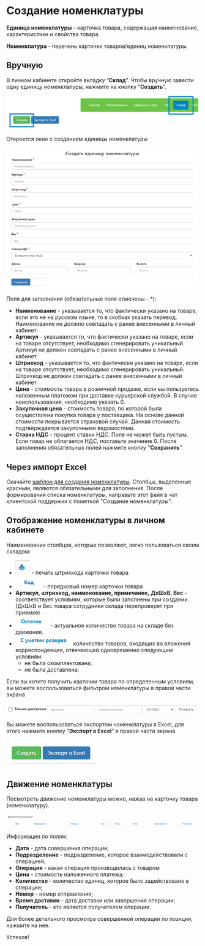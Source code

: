 # Создание номенклатуры 

**Единица номенклатуры** - карточка товара, содержащая наименование, характеристики и свойства товара.

**Номенклатура** - перечень карточек товаров/единиц номенклатуры.

## Вручную
В личном кабинете откройте вкладку “**Склад**”. Чтобы вручную завести одну единицу номенклатуры, нажмите на кнопку “**Создать**”.

  ![create](../../_assets/personal_office/create_nom.png)

Откроется окно с созданием единицы номенклатуры

  ![create](../../_assets/personal_office/create_nom_2.png)

Поля для заполнения (обязательные поля отмечены - *):
   - **Наименование** - указывается то, что фактически указано на товаре, если это не на русском языке, то в скобках указать перевод. Наименование не должно совпадать с ранее внесенными в личный кабинет.
   - **Артикул** - указывается то, что фактически указано на товаре, если на товаре отсутствует, необходимо сгенерировать уникальный. Артикул не должен совпадать с ранее внесенными в личный кабинет.
   - **Штрихкод** - указывается то, что фактически указано на товаре, если на товаре отсутствует, необходимо сгенерировать уникальный. Штрихкод не должен совпадать с ранее внесенными в личный кабинет.
   - **Цена** - стоимость товара в розничной продаже, если вы пользуетесь наложенным платежом при доставке курьерской службой. В случае неиспользования, необходимо указать 0.
   - **Закупочная цена** - стоимость товара, по которой была осуществлена покупка товара у поставщика. На основе данной стоимости покрывается страховой случай. Данная стоимость подтверждается закупочными ведомостями.
   - **Ставка НДС** - процент ставки НДС. Поле не может быть пустым. Если товар не облагается НДС, поставьте значение 0.
После заполнения обязательных полей нажмите кнопку "**Сохранить**”

## Через импорт Excel
Скачайте [шаблон для создания номенклатуры](https://drive.google.com/uc?export=download&id=1H5BxPUPUX9q0e2s0thtoov-3cyDSMcje). 
Столбцы, выделенные красным, являются обязательными для заполнения.
После формирования списка номенклатуры, направьте этот файл в чат клиентской поддержки с пометкой "Создание номенклатуры".


## Отображение номенклатуры в личном кабинете
Наименование столбцов, которые позволяют, легко пользоваться своим складом:
 - ![print](../../_assets/personal_office/print.png) - печать штрихкода карточки товара
 - ![code](../../_assets/personal_office/code.png) - порядковый номер карточки товара
- **Артикул, штрихкод, наименование, примечание, ДхШхВ, Вес** - соответствует условиям, которые были заполнены при создании.  (ДхШхВ и Вес товара сотрудники склада перепроверят при приемке)
 - ![remainder](../../_assets/personal_office/remainder.png) - актуальное количество товара на складе без движения.
- ![reserve](../../_assets/personal_office/reserve.png) количество товаров, входящих во вложения корреспонденции, отвечающей одновременно следующим условиям:
   - не была скомплектована;
   - не была доставлена;

Если вы хотите получить карточки товара по определенным условиям, вы можете воспользоваться фильтром номенклатуры в правой части экрана

![filter](../../_assets/personal_office/filter.png)

Вы можете воспользоваться экспортом номенклатуры в Excel, для этого нажмите кнопку “**Экспорт в Excel**” в правой части экрана

![export](../../_assets/personal_office/export.png)

## Движение номенклатуры

Посмотреть движение номенклатуры можно, нажав на карточку товара (номенклатуру). 

![move](../../_assets/personal_office/move_nom.png)

Информация по полям:
  - **Дата** - дата совершения операции;
  - **Подразделение** - подразделение, которое взаимодействовали с операцией;
  - **Операция** - какая операция производилась с товаром
  - **Цена** - стоимость наложенного платежа;
  - **Количество** - количество единиц, которое было задействовано в операции;
  - **Номер** - номер отправления;
  - **Время доставки** - дата доставки или завершения операции;
  - **Получатель** - кто является получателем операции.

Для более детального просмотра совершенной операции по позиции, нажмите на нее.

Успехов!

